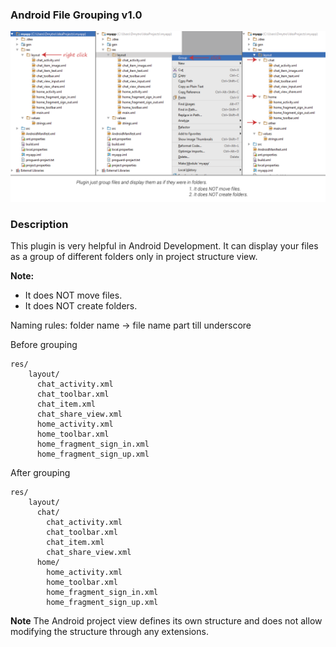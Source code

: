 ### Android File Grouping v1.0

![](screenshots/Preview.png)

### Description

This plugin is very helpful in Android Development. It can display your files as a group of different folders only in project structure view.

**Note:**

- It does NOT move files.
- It does NOT create folders.

Naming rules: folder name -> file name part till underscore

Before grouping

```
res/
    layout/
      chat_activity.xml
      chat_toolbar.xml
      chat_item.xml
      chat_share_view.xml
      home_activity.xml
      home_toolbar.xml
      home_fragment_sign_in.xml
      home_fragment_sign_up.xml
```

After grouping

```
res/
    layout/
      chat/
        chat_activity.xml
        chat_toolbar.xml
        chat_item.xml
        chat_share_view.xml
      home/
        home_activity.xml
        home_toolbar.xml
        home_fragment_sign_in.xml
        home_fragment_sign_up.xml
```

**Note** The Android project view defines its own structure and does not allow modifying the structure through any extensions.

